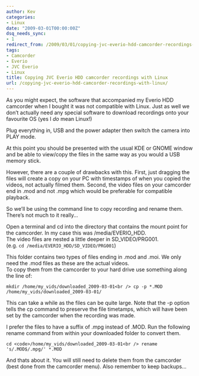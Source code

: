 ```yaml
---
author: Kev
categories:
- Linux
date: "2009-03-01T00:00:00Z"
dsq_needs_sync:
- 1
redirect_from: /2009/03/01/copying-jvc-everio-hdd-camcorder-recordings-with-linux/
tags:
- Camcorder
- Everio
- JVC Everio
- Linux
title: Copying JVC Everio HDD camcorder recordings with Linux
url: /copying-jvc-everio-hdd-camcorder-recordings-with-linux/
---
```

As you might expect, the software that accompanied my Everio HDD camcorder when I bought it was not compatible with Linux. Just as well we don&#8217;t actually need any special software to download recordings onto your favourite OS (yes I *do* mean Linux!)

Plug everything in, USB and the power adapter then switch the camera into PLAY mode.

At this point you should be presented with the usual KDE or GNOME window and be able to view/copy the files in the same way as you would a USB memory stick.

However, there are a couple of drawbacks with this. First, just dragging the files will create a copy on your PC with timestamps of when you copied the videos, not actually filmed them. Second, the video files on your camcorder end in .mod and not .mpg which would be preferable for compatible playback.

So we&#8217;ll be using the command line to copy recording and rename them. There&#8217;s not much to it really&#8230;<!--more-->

Open a terminal and cd into the directory that contains the mount point for the camcorder. In my case this was /media/EVERIO_HDD.  
The video files are nested a little deeper in SD_VIDEO/PRG001.  
(e.g. `cd /media/EVERIO_HDD/SD_VIDEO/PRG001`)

This folder contains two types of files ending in .mod and .moi. We only need the .mod files as these are the actual videos.  
To copy them from the camcorder to your hard drive use something along the line of:

`mkdir /home/my_vids/downloaded_2009-03-01<br />
cp -p *.MOD /home/my_vids/downloaded_2009-03-01/`

This can take a while as the files can be quite large. Note that the -p option tells the cp command to preserve the file timetamps, which will have been set by the camcorder when the recording was made.

I prefer the files to have a suffix of .mpg instead of .MOD. Run the following rename command from within your downloaded folder to convert them.

`cd <code>/home/my_vids/downloaded_2009-03-01<br />
rename 's/.MOD$/.mpg/' *.MOD`

And thats about it. You will still need to delete them from the camcorder (best done from the camcorder menu). Also remember to keep backups...